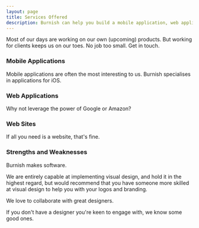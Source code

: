 ```yaml
---
layout: page
title: Services Offered
description: Burnish can help you build a mobile application, web application or web site.
---
```

Most of our days are working on our own (upcoming) products.
But working for clients keeps us on our toes. No job too small. Get in touch.


### Mobile Applications

Mobile applications are often the most interesting to us. Burnish specialises in applications for iOS.

### Web Applications

Why not leverage the power of Google or Amazon?

### Web Sites

If all you need is a website, that's fine.

### Strengths and Weaknesses

Burnish makes software.

We are entirely capable at implementing visual design, and hold it in the highest regard,
but would recommend that you have someone more skilled at visual design to help you with your logos and branding.

We love to collaborate with great designers.

If you don't have a designer you're keen to engage with, we know some good ones.